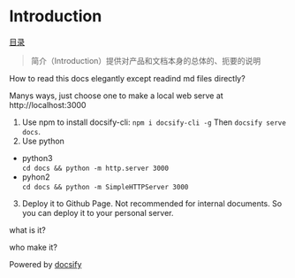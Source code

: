 # Introduction

[目录](_sidebar.md)

> 简介（Introduction）提供对产品和文档本身的总体的、扼要的说明

How to read this docs elegantly except readind md files directly?

Manys ways, just choose one to make a local web serve at http://localhost:3000

1. Use npm to install docsify-cli: `npm i docsify-cli -g` Then `docsify serve docs`.
2. Use python
- python3  
`cd docs && python -m http.server 3000`
- pyhon2  
`cd docs && python -m SimpleHTTPServer 3000`
3. Deploy it to Github Page. Not recommended for internal documents. So you can deploy it to your personal server.

what is it?

who make it?

Powered by [docsify](https://github.com/docsifyjs/docsify)